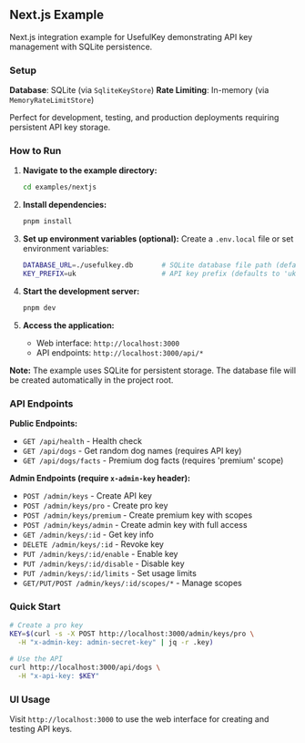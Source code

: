 ## Next.js Example

Next.js integration example for UsefulKey demonstrating API key management with SQLite persistence.

### Setup

**Database**: SQLite (via `SqliteKeyStore`)
**Rate Limiting**: In-memory (via `MemoryRateLimitStore`)

Perfect for development, testing, and production deployments requiring persistent API key storage.

### How to Run

1. **Navigate to the example directory:**
   ```bash
   cd examples/nextjs
   ```

2. **Install dependencies:**
   ```bash
   pnpm install
   ```

3. **Set up environment variables (optional):**
   Create a `.env.local` file or set environment variables:
   ```bash
   DATABASE_URL=./usefulkey.db       # SQLite database file path (defaults to ./usefulkey.db)
   KEY_PREFIX=uk                     # API key prefix (defaults to 'uk')
   ```

4. **Start the development server:**
   ```bash
   pnpm dev
   ```

5. **Access the application:**
   - Web interface: `http://localhost:3000`
   - API endpoints: `http://localhost:3000/api/*`

**Note:** The example uses SQLite for persistent storage. The database file will be created automatically in the project root.

### API Endpoints

**Public Endpoints:**
- `GET /api/health` - Health check
- `GET /api/dogs` - Get random dog names (requires API key)
- `GET /api/dogs/facts` - Premium dog facts (requires 'premium' scope)

**Admin Endpoints (require `x-admin-key` header):**
- `POST /admin/keys` - Create API key
- `POST /admin/keys/pro` - Create pro key
- `POST /admin/keys/premium` - Create premium key with scopes
- `POST /admin/keys/admin` - Create admin key with full access
- `GET /admin/keys/:id` - Get key info
- `DELETE /admin/keys/:id` - Revoke key
- `PUT /admin/keys/:id/enable` - Enable key
- `PUT /admin/keys/:id/disable` - Disable key
- `PUT /admin/keys/:id/limits` - Set usage limits
- `GET/PUT/POST /admin/keys/:id/scopes/*` - Manage scopes

### Quick Start

```bash
# Create a pro key
KEY=$(curl -s -X POST http://localhost:3000/admin/keys/pro \
  -H "x-admin-key: admin-secret-key" | jq -r .key)

# Use the API
curl http://localhost:3000/api/dogs \
  -H "x-api-key: $KEY"
```

### UI Usage

Visit `http://localhost:3000` to use the web interface for creating and testing API keys.
